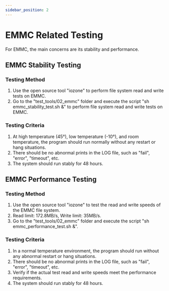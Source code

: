 ```yaml
---
sidebar_position: 2
---
```

# EMMC Related Testing

For EMMC, the main concerns are its stability and performance.

## EMMC Stability Testing

### Testing Method

1. Use the open source tool "iozone" to perform file system read and write tests on EMMC.
2. Go to the "test_tools/02_emmc" folder and execute the script "sh emmc_stability_test.sh &" to perform file system read and write tests on EMMC.

### Testing Criteria

1. At high temperature (45°), low temperature (-10°), and room temperature, the program should run normally without any restart or hang situations.
2. There should be no abnormal prints in the LOG file, such as "fail", "error", "timeout", etc.
3. The system should run stably for 48 hours.

## EMMC Performance Testing

### Testing Method

1. Use the open source tool "iozone" to test the read and write speeds of the EMMC file system.
2. Read limit: 172.8MB/s, Write limit: 35MB/s.
3. Go to the "test_tools/02_emmc" folder and execute the script "sh emmc_performance_test.sh &".

### Testing Criteria

1. In a normal temperature environment, the program should run without any abnormal restart or hang situations.
2. There should be no abnormal prints in the LOG file, such as "fail", "error", "timeout", etc.
3. Verify if the actual test read and write speeds meet the performance requirements.
4. The system should run stably for 48 hours.